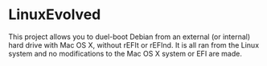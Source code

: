 # LinuxEvolved
This project allows you to duel-boot Debian from an external (or internal) hard drive with Mac OS X, without rEFIt or rEFInd. It is all ran from the Linux system and no modifications to the Mac OS X system or EFI are made.
